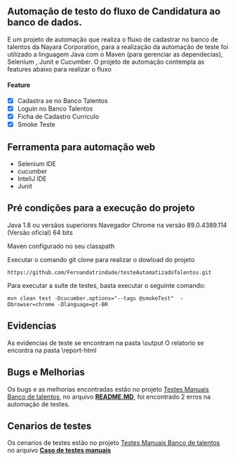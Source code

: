 ## Automação de testo do fluxo de Candidatura ao banco de dados.
E um projeto de automação que realiza o fluxo de cadastrar no banco de talentos da Nayara Corporation, para a realização da automação de teste foi utilizado a linguagem Java com o Maven (para gerenciar as dependecias), Selenium , Junit e Cucumber. O projeto de automação contempla as features abaixo para realizar o fluxo</p>

#### Feature
- [x] Cadastra se no Banco Talentos
- [x] Loguin no Banco Talentos
- [x] Ficha de Cadastro Curriculo
- [X] Smoke Teste

## Ferramenta para automação web
- Selenium IDE
- cucumber
-  InteliJ IDE 
-  Junit

## Pré condições para a execução do projeto
Java 1.8 ou versãos superiores
Navegador Chrome na versão 89.0.4389.114 (Versão oficial) 64 bits

Maven configurado no seu classpath

Executar o comando git clone para realizar o dowload do projeto
```shell script
https://github.com/Fernandatrindade/testeAutomatizadoTalentos.git
```

Para executar a suíte de testes, basta executar o seguinte comando:

```shell script
mvn clean test -Dcucumber.options="--tags @smokeTest"  -Dbrowser=chrome -Dlanguage=pt-BR
```

## Evidencias

As evidencias de teste se encontram na pasta \output
O relatorio se encontra na pasta \report-html

## Bugs e Melhorias
Os bugs e as melhorias encontradas estão no projeto [Testes Manuais Banco de talentos](https://github.com/Fernandatrindade/Testes-Manuais-Banco-de-talentos), no arquivo [**README.MD**](https://github.com/Fernandatrindade/Testes-Manuais-Banco-de-talentos#readme), foi encontrado 2 erros na automação de testes.

## Cenarios de testes
Os cenarios de testes estão no projeto [Testes Manuais Banco de talentos](https://github.com/Fernandatrindade/Testes-Manuais-Banco-de-talentos) no arquivo [**Caso de testes manuais**](https://github.com/Fernandatrindade/Testes-Manuais-Banco-de-talentos/blob/main/Casos%20de%20testes%20manuais)
